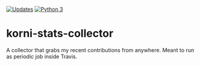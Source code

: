 [![Updates](https://pyup.io/repos/github/kornicameister/korni-stats-collector/shield.svg)](https://pyup.io/repos/github/kornicameister/korni-stats-collector/) [![Python 3](https://pyup.io/repos/github/kornicameister/korni-stats-collector/python-3-shield.svg)](https://pyup.io/repos/github/kornicameister/korni-stats-collector/)


# korni-stats-collector

A collector that grabs my recent contributions from anywhere.
Meant to run as periodic job inside Travis.
